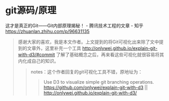 
# git源码/原理

这才是真正的Git——Git内部原理揭秘！ - 腾讯技术工程的文章 - 知乎 https://zhuanlan.zhihu.com/p/96631135
> 感谢大家的喜欢，我是本文作者。上文提到的将Git可视化出来除了文中提到的文章外，这里补充一个工具 http://onlywei.github.io/explain-git-with-d3/#commit 了解了基础概念之后，再来看这些可视化就很容易将其内化成自己的知识。
>> notes：这个作者回复的git可视化工具不错，原地址为：
>>> Use D3 to visualize simple git branching operations. https://github.com/onlywei/explain-git-with-d3 || http://onlywei.github.io/explain-git-with-d3/
